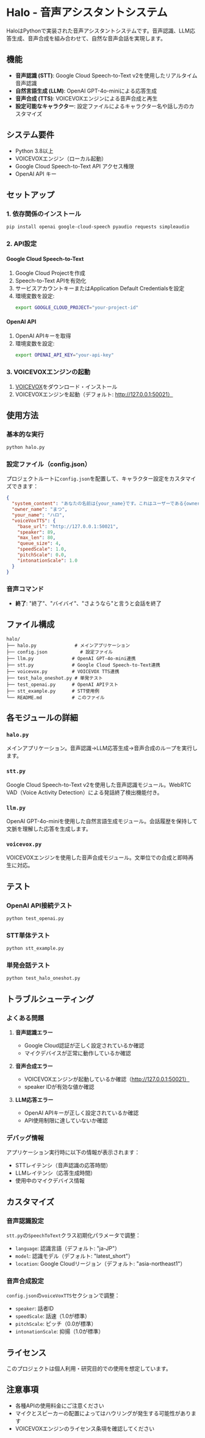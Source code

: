 # Halo - 音声アシスタントシステム

HaloはPythonで実装された音声アシスタントシステムです。音声認識、LLM応答生成、音声合成を組み合わせて、自然な音声会話を実現します。

## 機能

- **音声認識 (STT)**: Google Cloud Speech-to-Text v2を使用したリアルタイム音声認識
- **自然言語生成 (LLM)**: OpenAI GPT-4o-miniによる応答生成
- **音声合成 (TTS)**: VOICEVOXエンジンによる音声合成と再生
- **設定可能なキャラクター**: 設定ファイルによるキャラクター名や話し方のカスタマイズ

## システム要件

- Python 3.8以上
- VOICEVOXエンジン（ローカル起動）
- Google Cloud Speech-to-Text API アクセス権限
- OpenAI API キー

## セットアップ

### 1. 依存関係のインストール

```bash
pip install openai google-cloud-speech pyaudio requests simpleaudio
```

### 2. API設定

#### Google Cloud Speech-to-Text
1. Google Cloud Projectを作成
2. Speech-to-Text APIを有効化
3. サービスアカウントキーまたはApplication Default Credentialsを設定
4. 環境変数を設定:
   ```bash
   export GOOGLE_CLOUD_PROJECT="your-project-id"
   ```

#### OpenAI API
1. OpenAI APIキーを取得
2. 環境変数を設定:
   ```bash
   export OPENAI_API_KEY="your-api-key"
   ```

### 3. VOICEVOXエンジンの起動

1. [VOICEVOX](https://voicevox.hiroshiba.jp/)をダウンロード・インストール
2. VOICEVOXエンジンを起動（デフォルト: http://127.0.0.1:50021）

## 使用方法

### 基本的な実行

```bash
python halo.py
```

### 設定ファイル（config.json）

プロジェクトルートに`config.json`を配置して、キャラクター設定をカスタマイズできます：

```json
{
  "system_content": "あなたの名前は{your_name}です。これはユーザーである{owner_name}とあなた（{your_name}）との会話です。",
  "owner_name": "まつ",
  "your_name": "ハロ",
  "voiceVoxTTS": {
    "base_url": "http://127.0.0.1:50021",
    "speaker": 89,
    "max_len": 80,
    "queue_size": 4,
    "speedScale": 1.0,
    "pitchScale": 0.0,
    "intonationScale": 1.0
  }
}
```

### 音声コマンド

- **終了**: "終了"、"バイバイ"、"さようなら"と言うと会話を終了

## ファイル構成

```
halo/
├── halo.py              # メインアプリケーション
├── config.json            # 設定ファイル
├── llm.py              # OpenAI GPT-4o-mini連携
├── stt.py              # Google Cloud Speech-to-Text連携
├── voicevox.py         # VOICEVOX TTS連携
├── test_halo_oneshot.py # 単発テスト
├── test_openai.py      # OpenAI APIテスト
├── stt_example.py      # STT使用例
└── README.md           # このファイル
```

## 各モジュールの詳細

### `halo.py`
メインアプリケーション。音声認識→LLM応答生成→音声合成のループを実行します。

### `stt.py`
Google Cloud Speech-to-Text v2を使用した音声認識モジュール。WebRTC VAD（Voice Activity Detection）による発話終了検出機能付き。

### `llm.py`
OpenAI GPT-4o-miniを使用した自然言語生成モジュール。会話履歴を保持して文脈を理解した応答を生成します。

### `voicevox.py`
VOICEVOXエンジンを使用した音声合成モジュール。文単位での合成と即時再生に対応。

## テスト

### OpenAI API接続テスト
```bash
python test_openai.py
```

### STT単体テスト
```bash
python stt_example.py
```

### 単発会話テスト
```bash
python test_halo_oneshot.py
```

## トラブルシューティング

### よくある問題

1. **音声認識エラー**
   - Google Cloud認証が正しく設定されているか確認
   - マイクデバイスが正常に動作しているか確認

2. **音声合成エラー**
   - VOICEVOXエンジンが起動しているか確認（http://127.0.0.1:50021）
   - speaker IDが有効な値か確認

3. **LLM応答エラー**
   - OpenAI APIキーが正しく設定されているか確認
   - API使用制限に達していないか確認

### デバッグ情報

アプリケーション実行時に以下の情報が表示されます：
- STTレイテンシ（音声認識の応答時間）
- LLMレイテンシ（応答生成時間）
- 使用中のマイクデバイス情報

## カスタマイズ

### 音声認識設定
`stt.py`の`SpeechToText`クラス初期化パラメータで調整：
- `language`: 認識言語（デフォルト: "ja-JP"）
- `model`: 認識モデル（デフォルト: "latest_short"）
- `location`: Google Cloudリージョン（デフォルト: "asia-northeast1"）

### 音声合成設定
`config.json`の`voiceVoxTTS`セクションで調整：
- `speaker`: 話者ID
- `speedScale`: 話速（1.0が標準）
- `pitchScale`: ピッチ（0.0が標準）
- `intonationScale`: 抑揚（1.0が標準）

## ライセンス

このプロジェクトは個人利用・研究目的での使用を想定しています。

## 注意事項

- 各種APIの使用料金にご注意ください
- マイクとスピーカーの配置によってはハウリングが発生する可能性があります
- VOICEVOXエンジンのライセンス条項を確認してください
